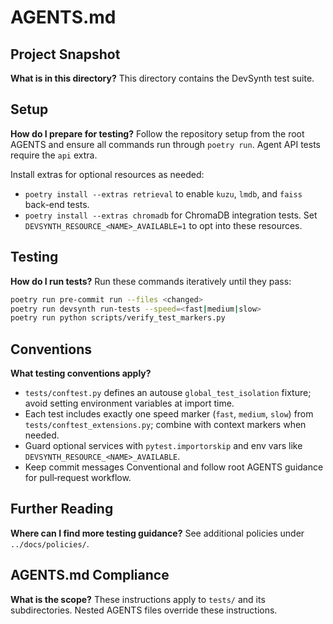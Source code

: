# AGENTS.md

## Project Snapshot

**What is in this directory?**
This directory contains the DevSynth test suite.

## Setup

**How do I prepare for testing?**
Follow the repository setup from the root AGENTS and ensure all commands run through `poetry run`.
Agent API tests require the `api` extra.

Install extras for optional resources as needed:
- `poetry install --extras retrieval` to enable `kuzu`, `lmdb`, and `faiss` back-end tests.
- `poetry install --extras chromadb` for ChromaDB integration tests.
Set `DEVSYNTH_RESOURCE_<NAME>_AVAILABLE=1` to opt into these resources.

## Testing

**How do I run tests?**
Run these commands iteratively until they pass:
```bash
poetry run pre-commit run --files <changed>
poetry run devsynth run-tests --speed=<fast|medium|slow>
poetry run python scripts/verify_test_markers.py
```

## Conventions

**What testing conventions apply?**
- `tests/conftest.py` defines an autouse `global_test_isolation` fixture; avoid setting environment variables at import time.
- Each test includes exactly one speed marker (`fast`, `medium`, `slow`) from `tests/conftest_extensions.py`; combine with context markers when needed.
- Guard optional services with `pytest.importorskip` and env vars like `DEVSYNTH_RESOURCE_<NAME>_AVAILABLE`.
- Keep commit messages Conventional and follow root AGENTS guidance for pull‑request workflow.

## Further Reading

**Where can I find more testing guidance?**
See additional policies under `../docs/policies/`.

## AGENTS.md Compliance

**What is the scope?**
These instructions apply to `tests/` and its subdirectories. Nested AGENTS files override these instructions.
